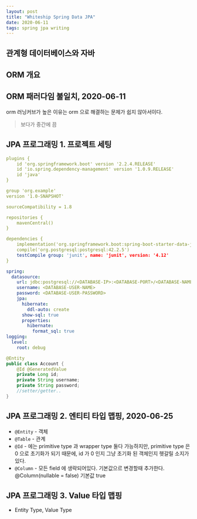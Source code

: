 ```yaml
---
layout: post
title: "Whiteship Spring Data JPA"
date: 2020-06-11
tags: spring jpa writing
---
```


## 관계형 데이터베이스와 자바
## ORM 개요
## ORM 패러다임 불일치, 2020-06-11
orm 러닝커브가 높은 이유는 orm 으로 해결하는 문제가 쉽지 않아서이다.
> 보다가 중간에 끔

## JPA 프로그래밍 1. 프로젝트 세팅
``` yaml
plugins {
    id 'org.springframework.boot' version '2.2.4.RELEASE'
    id 'io.spring.dependency-management' version '1.0.9.RELEASE'
    id 'java'
}

group 'org.example'
version '1.0-SNAPSHOT'

sourceCompatibility = 1.8

repositories {
    mavenCentral()
}

dependencies {
    implementation('org.springframework.boot:spring-boot-starter-data-jpa')
    compile('org.postgresql:postgresql:42.2.5')
    testCompile group: 'junit', name: 'junit', version: '4.12'
}
```

``` yaml
spring:
  datasource:
    url: jdbc:postgresql://<DATABASE-IP>:<DATABASE-PORT>/<DATABASE-NAME>
    username: <DATABASE-USER-NAME>
    password: <DATABASE-USER-PASSWORD>
    jpa:
      hibernate:
        ddl-auto: create
      show-sql: true
      properties:
        hibernate:
          format_sql: true
logging:
  level:
    root: debug
```

``` java
@Entity
public class Account {
    @Id @GeneratedValue
    private Long id;
    private String username;
    private String password;
    //setter/getter..
}
```

## JPA 프로그래밍 2. 엔티티 타입 맵핑, 2020-06-25
* `@Entity` - 객체
* `@Table` - 관계
* `@Id` - 에는 primitive type 과 wrapper type 둘다 가능하지만, primitive type 은 0 으로 초기화가 되기 때문에, id 가 0 인지 그냥 초기화 된 객체인지 헷갈릴 소지가 있다.
* `@Column` - 모든 field 에 생략되어있다. 기본값으르 변경할때 추가한다. @Column(nullable = false) 기본값 true

## JPA 프로그래밍 3. Value 타입 맵핑
* Entity Type, Value Type
